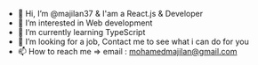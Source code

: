 - 👋 Hi, I’m @majilan37 & I'am a React.js & Developer 
- 👀 I’m interested in Web development 
- 🌱 I’m currently learning TypeScript
- 💞️ I’m looking for a job, Contact me to see what i can do for you
- 📫 How to reach me => email : mohamedmajilan@gmail.com

<!---
majilan37/majilan37 is a Front end specialist 
--->
